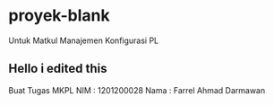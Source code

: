 # proyek-blank
Untuk Matkul Manajemen Konfigurasi PL


## Hello i edited this
Buat Tugas MKPL
NIM : 1201200028
Nama : Farrel Ahmad Darmawan 